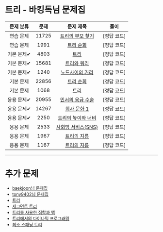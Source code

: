 # 트리 - 바킹독님 문제집

| 문제 분류 | 문제 | 문제 제목 | 풀이 |
| :--: | :--: | :--: | :--: |
| 연습 문제 | 11725 | [트리의 부모 찾기](https://www.acmicpc.net/problem/11725) | [정답 코드] |
| 연습 문제 | 1991 | [트리 순회](https://www.acmicpc.net/problem/1991) | [정답 코드] |
| 기본 문제✔ | 4803 | [트리](https://www.acmicpc.net/problem/4803) | [정답 코드] |
| 기본 문제✔ | 15681 | [트리와 쿼리](https://www.acmicpc.net/problem/15681) | [정답 코드] |
| 기본 문제✔ | 1240 | [노드사이의 거리](https://www.acmicpc.net/problem/1240) | [정답 코드] |
| 기본 문제 | 22856 | [트리 순회](https://www.acmicpc.net/problem/22856) | [정답 코드] | 
| 기본 문제 | 1068 | [트리](https://www.acmicpc.net/problem/1068) | [정답 코드] | 
| 응용 문제✔ | 20955 | [민서의 응급 수술](https://www.acmicpc.net/problem/20955) | [정답 코드] |
| 응용 문제✔ | 14267 | [회사 문화 1](https://www.acmicpc.net/problem/14267) | [정답 코드] | 
| 응용 문제✔ | 2250 | [트리의 높이와 너비](https://www.acmicpc.net/problem/2250) | [정답 코드] | 
| 응용 문제 | 2533 | [사회망 서비스(SNS)](https://www.acmicpc.net/problem/2533) | [정답 코드] | 
| 응용 문제 | 1967 | [트리의 지름](https://www.acmicpc.net/problem/1967) | [정답 코드] | 
| 응용 문제 | 1167 | [트리의 지름](https://www.acmicpc.net/problem/1167) | [정답 코드] |

---

# 추가 문제
- [baekjoon님 문제집](https://www.acmicpc.net/workbook/view/15)
- [tony9402님 문제집](https://www.acmicpc.net/workbook/view/7645)
- [트리](https://www.acmicpc.net/problem/tag/120)
- [세그먼트 트리](https://www.acmicpc.net/problem/tag/65)
- [트리를 사용한 집합과 맵](https://www.acmicpc.net/problem/tag/74)
- [트리에서의 다이나믹 프로그래밍](https://www.acmicpc.net/problem/tag/92)
- [최소 스패닝 트리](https://www.acmicpc.net/problem/tag/49)
